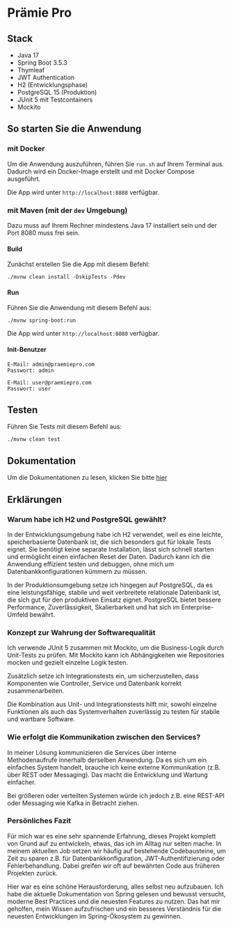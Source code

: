 # Prämie Pro

## Stack

- Java 17
- Spring Boot 3.5.3
- Thymleaf
- JWT Authentication
- H2 (Entwicklungsphase)
- PostgreSQL 15 (Produktion)
- JUnit 5 mit Testcontainers
- Mockito

## So starten Sie die Anwendung

### mit Docker

Um die Anwendung auszuführen, führen Sie `run.sh` auf Ihrem Terminal aus.
Dadurch wird ein Docker-Image erstellt und mit Docker Compose ausgeführt.

Die App wird unter `http://localhost:8888` verfügbar.

### mit Maven (mit der `dev` Umgebung)

Dazu muss auf Ihrem Rechner mindestens Java 17 installiert sein und der Port 8080 muss frei sein.

#### Build
Zunächst erstellen Sie die App mit diesem Befehl:
```
./mvnw clean install -DskipTests -Pdev
```

#### Run
Führen Sie die Anwendung mit diesem Befehl aus:
```
./mvnw spring-boot:run
```

Die App wird unter `http://localhost:8080` verfügbar.

#### Init-Benutzer

```
E-Mail: admin@praemiepro.com
Passwort: admin
```

```
E-Mail: user@praemiepro.com
Passwort: user
```

## Testen
Führen Sie Tests mit diesem Befehl aus:

```
./mvnw clean test
```

## Dokumentation
Um die Dokumentationen zu lesen, klicken Sie bitte [hier](/docs/DOCUMENTS.md)

## Erklärungen

### Warum habe ich H2 und PostgreSQL gewählt?

In der Entwicklungsumgebung habe ich H2 verwendet, weil es eine leichte,
speicherbasierte Datenbank ist, die sich besonders gut für lokale Tests eignet.
Sie benötigt keine separate Installation, lässt sich schnell starten und ermöglicht
einen einfachen Reset der Daten. Dadurch kann ich die Anwendung effizient testen und
debuggen, ohne mich um Datenbankkonfigurationen kümmern zu müssen.

In der Produktionsumgebung setze ich hingegen auf PostgreSQL, da es eine leistungsfähige,
stabile und weit verbreitete relationale Datenbank ist, die sich gut für den produktiven Einsatz eignet.
PostgreSQL bietet bessere Performance, Zuverlässigkeit, Skalierbarkeit und hat sich im Enterprise-Umfeld bewährt.

### Konzept zur Wahrung der Softwarequalität

Ich verwende JUnit 5 zusammen mit Mockito, um die Business-Logik durch
Unit-Tests zu prüfen. Mit Mockito kann ich Abhängigkeiten wie Repositories
mocken und gezielt einzelne Logik testen.

Zusätzlich setze ich Integrationstests ein, um sicherzustellen,
dass Komponenten wie Controller, Service und Datenbank korrekt zusammenarbeiten.

Die Kombination aus Unit- und Integrationstests hilft mir, 
sowohl einzelne Funktionen als auch das Systemverhalten 
zuverlässig zu testen für stabile und wartbare Software.

### Wie erfolgt die Kommunikation zwischen den Services?

In meiner Lösung kommunizieren die Services über interne 
Methodenaufrufe innerhalb derselben Anwendung. 
Da es sich um ein einfaches System handelt, 
brauche ich keine externe Kommunikation 
(z.B. über REST oder Messaging).
Das macht die Entwicklung und Wartung einfacher.

Bei größeren oder verteilten Systemen würde ich jedoch
z.B. eine REST-API oder Messaging wie Kafka in Betracht ziehen.

### Persönliches Fazit

Für mich war es eine sehr spannende Erfahrung, 
dieses Projekt komplett von Grund auf zu entwickeln, 
etwas, das ich im Alltag nur selten mache.
In meinem aktuellen Job setzen wir häufig auf bestehende 
Codebausteine, um Zeit zu sparen
z.B. für Datenbankkonfiguration, JWT-Authentifizierung 
oder Fehlerbehandlung. Dabei greifen wir oft auf bewährten 
Code aus früheren Projekten zurück.

Hier war es eine schöne Herausforderung, 
alles selbst neu aufzubauen. 
Ich habe die aktuelle Dokumentation von Spring gelesen 
und bewusst versucht, moderne Best Practices und die 
neuesten Features zu nutzen. 
Das hat mir geholfen, mein Wissen aufzufrischen und 
ein besseres Verständnis für die neuesten Entwicklungen 
im Spring-Ökosystem zu gewinnen.



